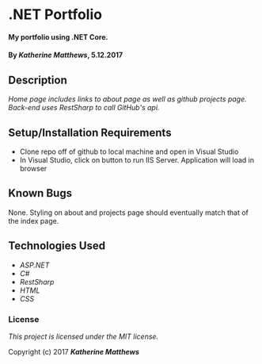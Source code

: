 # .NET Portfolio
#### My portfolio using .NET Core.

#### By _**Katherine Matthews**_, 5.12.2017

## Description

_Home page includes links to about page as well as github projects page. Back-end uses RestSharp to call GitHub's api._

## Setup/Installation Requirements

* Clone repo off of github to local machine and open in Visual Studio
* In Visual Studio, click on button to run IIS Server. Application will load in browser

## Known Bugs
None. Styling on about and projects page should eventually match that of the index page.

## Technologies Used

* _ASP.NET_
* _C#_
* _RestSharp_
* _HTML_
* _CSS_

### License

*This project is licensed under the MIT license.*

Copyright (c) 2017 **_Katherine Matthews_**
